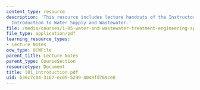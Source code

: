 ```yaml
---
content_type: resource
description: 'This resource includes lecture handouts of the Instructor on the topic:
  Introduction to Water Supply and Wastewater.'
file: /media/courses/1-85-water-and-wastewater-treatment-engineering-spring-2006/b36c7c043167ec0952998049fd769ce8_l01_introduction.pdf
file_type: application/pdf
learning_resource_types:
- Lecture Notes
ocw_type: OCWFile
parent_title: Lecture Notes
parent_type: CourseSection
resourcetype: Document
title: l01_introduction.pdf
uid: b36c7c04-3167-ec09-5299-8049fd769ce8
---
```


